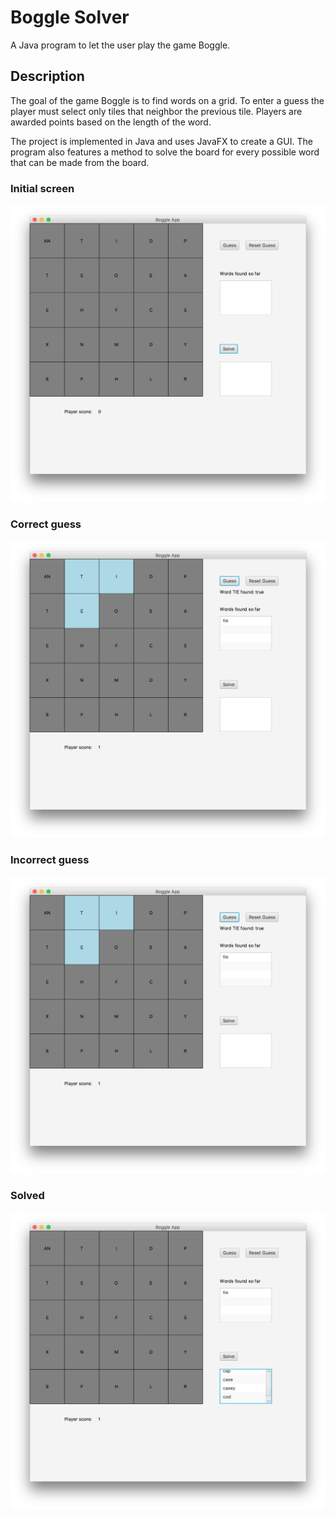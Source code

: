 # Boggle Solver
A Java program to let the user play the game Boggle.
## Description
The goal of the game Boggle is to find words on a grid. To enter a guess the player must select only tiles that neighbor the previous tile. Players are awarded points based on the length of the word. 

The project is implemented in Java and uses JavaFX to create a GUI. The program also features a method to solve the board for every possible word that can be made from the board.


### Initial screen

![Initial screen](https://github.com/anemec/BoggleSolver/blob/master/BoggleSolverInitial.png "Initial screen")

### Correct guess

![Correct guess](https://github.com/anemec/BoggleSolver/blob/master/CorrectGuess.png "Correct guess")

### Incorrect guess

![Incorrect guess](https://github.com/anemec/BoggleSolver/blob/master/CorrectGuess.png "Incorrect guess")

### Solved

![Solved](https://github.com/anemec/BoggleSolver/blob/master/BoggleSolverSolved.png "Solved")
